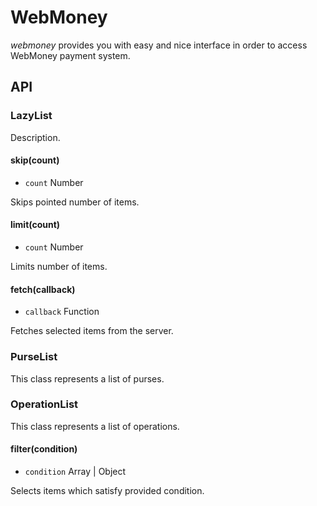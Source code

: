 # WebMoney

_webmoney_ provides you with easy and nice interface in order to access WebMoney payment system.

## API

### LazyList

Description.

#### skip(count)
- `count` Number

Skips pointed number of items.

#### limit(count)
- `count` Number

Limits number of items.

#### fetch(callback)
- `callback` Function

Fetches selected items from the server.

### PurseList

This class represents a list of purses.

### OperationList

This class represents a list of operations.

#### filter(condition)
- `condition` Array | Object

Selects items which satisfy provided condition.
